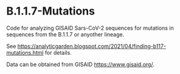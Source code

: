 # B.1.1.7-Mutations

Code for analyzing GISAID Sars-CoV-2 sequences for mutations in sequences
from the  B.1.1.7 or anyother lineage.

See https://analyticgarden.blogspot.com/2021/04/finding-b117-mutations.html
for details.

Data can be obtained from GISAID https://www.gisaid.org/.

